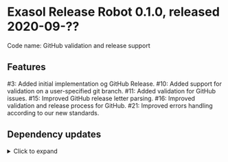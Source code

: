 # Exasol Release Robot 0.1.0, released 2020-09-??

Code name: GitHub validation and release support

## Features

#3: Added initial implementation og GitHub Release.
#10: Added support for validation on a user-specified git branch.
#11: Added validation for GitHub issues.
#15: Improved GitHub release letter parsing.
#16: Improved validation and release process for GitHub.
#21: Improved errors handling according to our new standards. 

## Dependency updates

<details>
  <summary>Click to expand</summary>
  
* Added `org.kohsuke:github-api:1.116`
* Added `commons-cli:commons-cli:1.4`
* Added `org.json:json:20200518`
* Added `org.mockito:mockito-core:3.5.9`
* Added `org.junit.jupiter:junit-jupiter:5.6.2`
* Added `org.hamcrest:hamcrest:2.2`
* Added `org.apache.maven.plugins:maven-compiler-plugin:3.8.1`
* Added `org.apache.maven.plugins:maven-surefire-plugin:3.0.0-M4`
* Added `org.apache.maven.plugins:maven-assembly-plugin:3.3.0`
* Added `org.codehaus.mojo:versions-maven-plugin:2.7`
* Added `org.sonatype.ossindex.maven:ossindex-maven-plugin:3.1.0`
* Added `org.apache.maven.plugins:maven-enforcer-plugin:3.0.0-M3`
* Added `org.jacoco:jacoco-maven-plugin:0.8.5`

</details>
